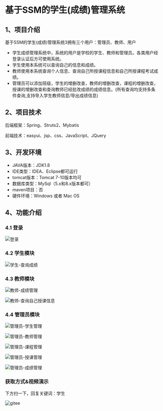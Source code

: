 # 基于SSM的学生(成绩)管理系统


## 1、项目介绍

基于SSM的学生(成绩)管理系统3拥有三个用户：管理员、教师、用户

- 学生成绩管理系统中，系统的用户是学校的学生、教师和管理员。各类用户经登录认证后方可使用系统。
- 学生使用本系统可以查询自己的信息和成绩。
- 教师使用本系统查询个人信息、查询自己所授课程信息和自己所授课程考试成绩。
- 管理员可以添加班级，学生的增删改查，教师的增删改查，课程的增删改查，授课的增删改查和查询教师已经批改成绩的成绩信息。(所有查询均支持多条件查询,支持导入学生教师信息/导出成绩信息)   


## 2、项目技术

后端框架：Spring、Struts2、Mybatis

前端技术：easyui、jsp、css、JavaScript、JQuery

## 3、开发环境

- JAVA版本：JDK1.8
- IDE类型：IDEA、Eclipse都可运行
- tomcat版本：Tomcat 7-10版本均可
- 数据库类型：MySql（5.x和8.x版本都可） 
- maven项目：否
- 硬件环境：Windows 或者 Mac OS


## 4、功能介绍

### 4.1 登录

![登录](https://project-images-1256969109.cos.ap-chongqing.myqcloud.com/Typora-Images/202208121335330.jpg)

### 4.2 学生模块

![学生-查询成绩](https://project-images-1256969109.cos.ap-chongqing.myqcloud.com/Typora-Images/202208121335608.jpg)

### 4.3 教师模块

![教师-成绩管理](https://project-images-1256969109.cos.ap-chongqing.myqcloud.com/Typora-Images/202208121335826.jpg)

![教师-查询自己授课信息](https://project-images-1256969109.cos.ap-chongqing.myqcloud.com/Typora-Images/202208121335670.jpg)

### 4.4 管理员模块

![管理员-学生管理](https://project-images-1256969109.cos.ap-chongqing.myqcloud.com/Typora-Images/202208121335120.jpg)

![管理员-教师管理](https://project-images-1256969109.cos.ap-chongqing.myqcloud.com/Typora-Images/202208121335860.jpg)

![管理员-课程管理](https://project-images-1256969109.cos.ap-chongqing.myqcloud.com/Typora-Images/202208121335100.jpg)

![管理员-授课管理](https://project-images-1256969109.cos.ap-chongqing.myqcloud.com/Typora-Images/202208121335178.jpg)

![管理员-成绩管理](https://project-images-1256969109.cos.ap-chongqing.myqcloud.com/Typora-Images/202208121335756.jpg)

### 获取方式&视频演示

下方扫一下，回复关键词：学生

![gitee](https://project-images-1256969109.cos.ap-chongqing.myqcloud.com/Typora-Images/202309291447341.png)
